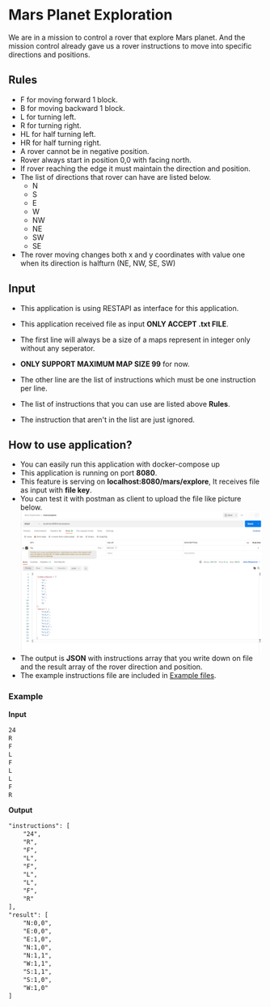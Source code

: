 # Mars Planet Exploration 


We are in a mission to control a rover that explore Mars planet. And the mission control already gave us a rover instructions to move into specific directions and positions.

## Rules

- F for moving forward 1 block.
- B for moving backward 1 block.
- L for turning left.
- R for turning right.
- HL for half turning left.
- HR for half turning right.
- A rover cannot be in negative position.
- Rover always start in position 0,0 with facing north.
- If rover reaching the edge it must maintain the direction and position.
- The list of directions that rover can have are listed below.
  - N
  - S
  - E
  - W
  - NW
  - NE
  - SW
  - SE
- The rover moving changes both x and y coordinates with value one when its direction is halfturn (NE, NW, SE, SW)

## Input

- This application is using RESTAPI as interface for this application.

- This application received file as input **ONLY ACCEPT .txt FILE**.

- The first line will always be a size of a maps represent in integer only without any seperator.

- **ONLY SUPPORT MAXIMUM MAP SIZE 99** for now.

- The other line are the list of instructions which must be one instruction per line.

- The list of instructions that you can use are listed above **Rules**.

- The instruction that aren't in the list are just ignored.

## How to use application?

- You can easily run this application with docker-compose up
- This application is running on port **8080**.
- This feature is serving on **localhost:8080/mars/explore**, It receives file as input with **file key**.
- You can test it with postman as client to upload the file like picture below.
![Postman Example](/assets/mars-exploration-test-01.png)
- The output is **JSON** with instructions array that you write down on file and the result array of the rover direction and position. 
- The example instructions file are included in [Example files](https://github.com/allsvensken-resum/mars-exploration/tree/main/assets/examples).

### Example

  **Input**    

    24
    R
    F
    L
    F
    L
    L
    F
    R

 **Output**

    "instructions": [
        "24",
        "R",
        "F",
        "L",
        "F",
        "L",
        "L",
        "F",
        "R"
    ],
    "result": [
        "N:0,0",
        "E:0,0",
        "E:1,0",
        "N:1,0",
        "N:1,1",
        "W:1,1",
        "S:1,1",
        "S:1,0",
        "W:1,0"
    ]
